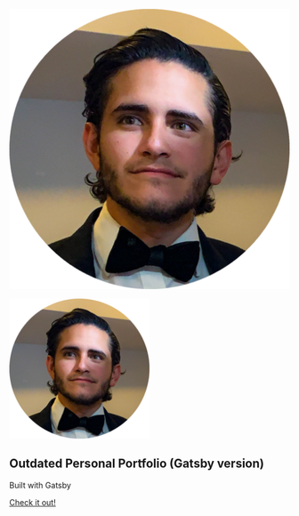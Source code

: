 ![](./src/images/alex.png?raw=true "Alexander Santiago")

<img src="/src/images/alex.png" width="50%" />

## Outdated Personal Portfolio (Gatsby version)

Built with Gatsby

[Check it out!](https://alexandersantiago.com)
